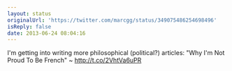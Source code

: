 ```yaml
---
layout: status
originalUrl: 'https://twitter.com/marcgg/status/349075486254698496'
isReply: false
date: 2013-06-24 08:04:16
---
```


I'm getting into writing more philosophical (political?) articles: "Why I'm Not Proud To Be French" ~ http://t.co/2VhtVa6uPR
